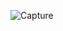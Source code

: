 ![Capture](https://user-images.githubusercontent.com/33928040/76324760-790eec80-630c-11ea-9a75-9ddbaa16c1b2.PNG)
